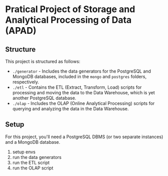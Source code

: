 # Pratical Project of Storage and Analytical Processing of Data (APAD)

## Structure

This project is structured as follows:

- `./generator` - Includes the data generators for the PostgreSQL and MongoDB databases,
  included in the `mongo` and `postgres` folders, respectively.
- `./etl` - Contains the ETL (Extract, Transform, Load) scripts for processing
  and moving the data to the Data Warehouse, which is yet another PostgreSQL database.
- `./olap` - Includes the OLAP (Online Analytical Processing) scripts for querying
	and analyzing the data in the Data Warehouse.

## Setup

For this project, you'll need a PostgreSQL DBMS (or two separate instances) and a MongoDB database.

1. setup envs
1. run the data generators
1. run the ETL script
1. run the OLAP script
